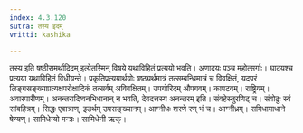 ```yaml
---
index: 4.3.120
sutra: तस्य इदम्
vritti: kashika

---
```

तस्य इति षष्ठीसमर्थादिदम् इत्येतस्मिन् विषये यथाविहितं प्रत्ययो भवति। अणादयः पञ्च महोत्सर्गाः। घादयश्च प्रत्यया यथाविहितं विधीयन्ते। प्रकृतिप्रत्ययार्थयोः षष्ठ्यर्थमात्रं तत्सम्बन्धिमात्रं च विवक्षितं, यदपरं लिङ्गसङ्ख्याप्रत्यक्षपरोक्षादिकं तत्सर्वम् अविवक्षितम्। उपगोरिदम् औपगवम्। कापटवम्। राष्ट्रियम्। अवारपारीणम्। अनन्तरादिष्वनभिधानान् न भवति, देवदत्तस्य अनन्तरम् इति। संवहेस्तुरणिट् च। संवोढुः स्वं सांवहित्रम्। सिद्धः एवात्राण्, इडर्थम् उपसङ्ख्यानम्। आग्नीधः शरणे रण् भं च। आग्नीध्रम्। समिधामाधाने षेण्यण्। सामिधेन्यो मन्त्रः। सामिधेनी ऋक्।